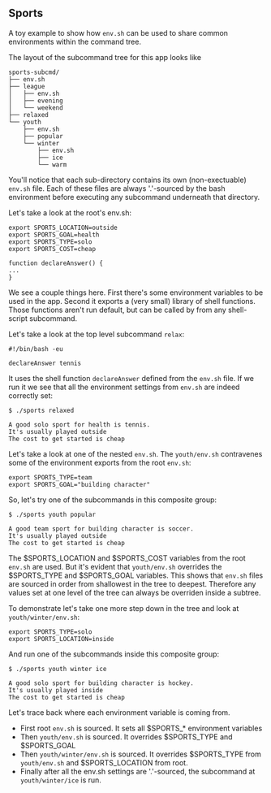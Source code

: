 ## Sports

A toy example to show how `env.sh` can be used to share common environments within the command tree.

The layout of the subcommand tree for this app looks like

    sports-subcmd/
    ├── env.sh
    ├── league
    │   ├── env.sh
    │   ├── evening
    │   └── weekend
    ├── relaxed
    └── youth
        ├── env.sh
        ├── popular
        └── winter
            ├── env.sh
            ├── ice
            └── warm

You'll notice that each sub-directory contains its own (non-exectuable) `env.sh` file. Each of these
files are always '.'-sourced by the bash environment before executing any subcommand underneath
that directory.

Let's take a look at the root's env.sh:

    export SPORTS_LOCATION=outside
    export SPORTS_GOAL=health
    export SPORTS_TYPE=solo
    export SPORTS_COST=cheap

    function declareAnswer() {
    ...
    }

We see a couple things here. First there's some environment variables to be used in the app. Second
it exports a (very small) library of shell functions. Those functions aren't run default, but can be 
called by from any shell-script subcommand.

Let's take a look at the top level subcommand `relax`:

    #!/bin/bash -eu

    declareAnswer tennis
    
It uses the shell function `declareAnswer` defined from the `env.sh` file. If we run it we see
that all the environment settings from `env.sh` are indeed correctly set:

    $ ./sports relaxed
    
    A good solo sport for health is tennis.
    It's usually played outside
    The cost to get started is cheap
    
Let's take a look at one of the nested `env.sh`. The `youth/env.sh` contravenes some of the 
environment exports from the root `env.sh`:

    export SPORTS_TYPE=team
    export SPORTS_GOAL="building character"
    
So, let's try one of the subcommands in this composite group:

    $ ./sports youth popular
    
    A good team sport for building character is soccer.
    It's usually played outside
    The cost to get started is cheap
 
The $SPORTS_LOCATION and $SPORTS_COST variables from the root `env.sh` are used. But it's
evident that `youth/env.sh` overrides the $SPORTS_TYPE and $SPORTS_GOAL variables. This 
shows that `env.sh` files are sourced in order from shallowest in the tree to deepest. 
Therefore any values set at one level of the tree can always be overriden inside a subtree.

To demonstrate let's take one more step down in the tree and look at `youth/winter/env.sh`:

    export SPORTS_TYPE=solo
    export SPORTS_LOCATION=inside
    
And run one of the subcommands inside this composite group:

    $ ./sports youth winter ice
    
    A good solo sport for building character is hockey.
    It's usually played inside
    The cost to get started is cheap

Let's trace back where each environment variable is coming from.

* First root `env.sh` is sourced. It sets all $SPORTS_* environment variables
* Then `youth/env.sh` is sourced. It overrides $SPORTS_TYPE and $SPORTS_GOAL
* Then `youth/winter/env.sh` is sourced. It overrides $SPORTS_TYPE from `youth/env.sh` 
and $SPORTS_LOCATION from root.
* Finally after all the env.sh settings are '.'-sourced, the subcommand at `youth/winter/ice`
is run.
